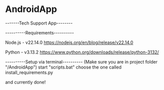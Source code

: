 # AndroidApp
-------Tech Support App--------

----------Requirements---------- 

Node.js - v22.14.0 
https://nodejs.org/en/blog/release/v22.14.0

Python - v3.13.2 
https://www.python.org/downloads/release/python-3132/

----------Setup via terminal----------
(Make sure you are in project folder "/AndroidApp")
start "scripts.bat"
choose the one called install_requirements.py

and currently done!



